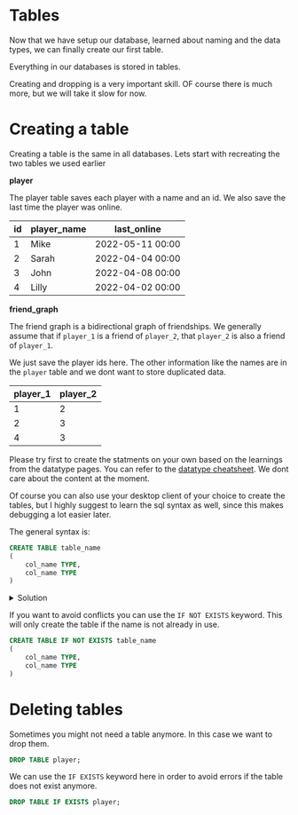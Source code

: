 # Tables

Now that we have setup our database, learned about naming and the data types, we can finally create our first table.

Everything in our databases is stored in tables.

Creating and dropping is a very important skill. OF course there is much more, but we will take it slow for now.

# Creating a table

Creating a table is the same in all databases. Lets start with recreating the two tables we used earlier

**player**

The player table saves each player with a name and an id. We also save the last time the player was online.

| id  | player_name | last_online      |
|-----|-------------|------------------|
| 1   | Mike        | 2022-05-11 00:00 |
| 2   | Sarah       | 2022-04-04 00:00 |
| 3   | John        | 2022-04-08 00:00 |
| 4   | Lilly       | 2022-04-02 00:00 |

**friend_graph**

The friend graph is a bidirectional graph of friendships. We generally assume that if `player_1` is a friend of
`player_2`, that `player_2` is also a friend of `player_1`.

We just save the player ids here. The other information like the names are in the `player` table and we dont want to
store duplicated data.

| player_1 | player_2 |
|----------|----------|
| 1        | 2        |
| 2        | 3        |
| 4        | 3        |

Please try first to create the statments on your own based on the learnings from the datatype pages. You can refer to
the [datatype cheatsheet](../02/sql_datatypes.md). We dont care about the content at the moment.

Of course you can also use your desktop client of your choice to create the tables, but I highly suggest to learn 
the sql syntax as well, since this makes debugging a lot easier later.

The general syntax is:

<!-- @formatter:off -->
```sql
CREATE TABLE table_name
(
    col_name TYPE,
    col_name TYPE
)
```
<!-- @formatter:on --> 

<details>
<summary>Solution</summary>

To create those tables use these statements:

```sql
CREATE TABLE player
(
    id          INTEGER,
    player_name TEXT,
    last_online TIMESTAMP
);

CREATE TABLE friend_graph
(
    player_1 INTEGER,
    player_2 INTEGER
)
```

</details>

If you want to avoid conflicts you can use the `IF NOT EXISTS` keyword. This will only create the table if the name 
is not already in use.

<!-- @formatter:off -->

```sql
CREATE TABLE IF NOT EXISTS table_name
(
    col_name TYPE,
    col_name TYPE
)
```
<!-- @formatter:on --> 

# Deleting tables

Sometimes you might not need a table anymore. In this case we want to drop them.

```sql
DROP TABLE player;
```

We can use the `IF EXISTS` keyword here in order to avoid errors if the table does not exist anymore.

```sql
DROP TABLE IF EXISTS player;
```
